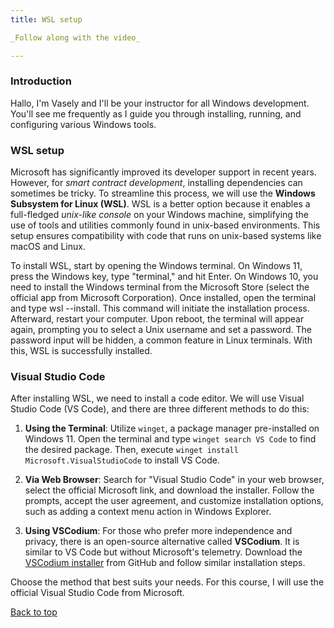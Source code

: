 ```yaml
---
title: WSL setup

_Follow along with the video_

---
```

<a name="top"></a>
### Introduction
Hallo, I'm Vasely and I'll be your instructor for all Windows development. You'll see me frequently as I guide you through installing, running, and configuring various Windows tools.

### WSL setup
Microsoft has significantly improved its developer support in recent years. However, for _smart contract development_, installing dependencies can sometimes be tricky. To streamline this process, we will use the **Windows Subsystem for Linux (WSL)**. WSL is a better option because it enables a full-fledged _unix-like console_ on your Windows machine, simplifying the use of tools and utilities commonly found in unix-based environments. This setup ensures compatibility with code that runs on unix-based systems like macOS and Linux.

To install WSL, start by opening the Windows terminal. On Windows 11, press the Windows key, type "terminal," and hit Enter. On Windows 10, you need to install the Windows terminal from the Microsoft Store (select the official app from Microsoft Corporation). Once installed, open the terminal and type wsl --install. This command will initiate the installation process. Afterward, restart your computer. Upon reboot, the terminal will appear again, prompting you to select a Unix username and set a password. The password input will be hidden, a common feature in Linux terminals. With this, WSL is successfully installed.

### Visual Studio Code
After installing WSL, we need to install a code editor. We will use Visual Studio Code (VS Code), and there are three different methods to do this:

1. **Using the Terminal**: Utilize `winget`, a package manager pre-installed on Windows 11. Open the terminal and type `winget search VS Code` to find the desired package. Then, execute `winget install Microsoft.VisualStudioCode` to install VS Code.

2. **Via Web Browser**: Search for "Visual Studio Code" in your web browser, select the official Microsoft link, and download the installer. Follow the prompts, accept the user agreement, and customize installation options, such as adding a context menu action in Windows Explorer.

3. **Using VSCodium**: For those who prefer more independence and privacy, there is an open-source alternative called **VSCodium**. It is similar to VS Code but without Microsoft's telemetry. Download the [VSCodium installer](https://github.com/VSCodium/vscodium/releases) from GitHub and follow similar installation steps.

Choose the method that best suits your needs. For this course, I will use the official Visual Studio Code from Microsoft.

[Back to top](#top)
